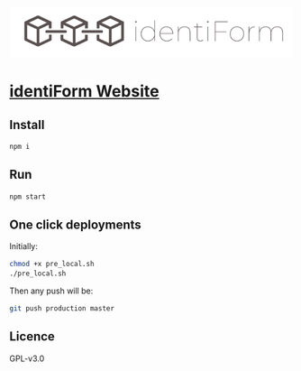 <p align="center">
  <a href="https://blockchain.talaikis.com/">
    <img alt="identiForm" src="https://github.com/Identiform/website/blob/master/src/assets/img/logo.png" width="683">
  </a>
</p>

# [identiForm Website](https://blockchain.talaikis.com/)

## Install

```bash
npm i
```

## Run

```bash
npm start
```

## One click deployments

Initially:

```bash
chmod +x pre_local.sh
./pre_local.sh
```

Then any push will be:

```bash
git push production master
```

## Licence

GPL-v3.0
